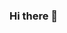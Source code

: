 ### Hi there 👋

<!--
**Modex987/Modex987** is a ✨ _special_ ✨ repository because its `README.md` (this file) appears on your GitHub profile.

![Github stats](https://github-readme-stats.vercel.app/api?username=Modex987&theme=chartreuse-dark&show_icons=true&count_private=true)

// README.md
![Top Languages Card](https://github-readme-stats.vercel.app/api/top-langs/?username=Modex987)

Here are some ideas to get you started:

- 🔭 I’m currently working on ...
- 🌱 I’m currently learning ...
- 👯 I’m looking to collaborate on ...
- 🤔 I’m looking for help with ...
- 💬 Ask me about ...
- 📫 How to reach me: ...
- 😄 Pronouns: ...
- ⚡ Fun fact: ...
-->
